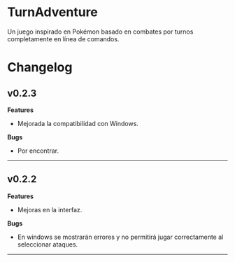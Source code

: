 # TurnAdventure

Un juego inspirado en Pokémon basado en combates por turnos completamente en línea de comandos.

# Changelog

<h2>v0.2.3</h2>

<b>Features</b>

- Mejorada la compatibilidad con Windows.

<b>Bugs</b>

- Por encontrar.

<hr>

<h2>v0.2.2</h2>

<b>Features</b>

- Mejoras en la interfaz.

<b>Bugs</b>

- En windows se mostrarán errores y no permitirá jugar correctamente al seleccionar ataques.

<hr>
